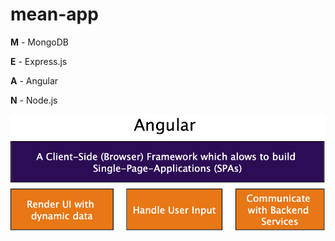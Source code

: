 # mean-app

**M** - MongoDB

**E** - Express.js

**A** - Angular 

**N** - Node.js

<p align="center">
  <img width="600" height=auto src="Images/Angular.png">
</p>

